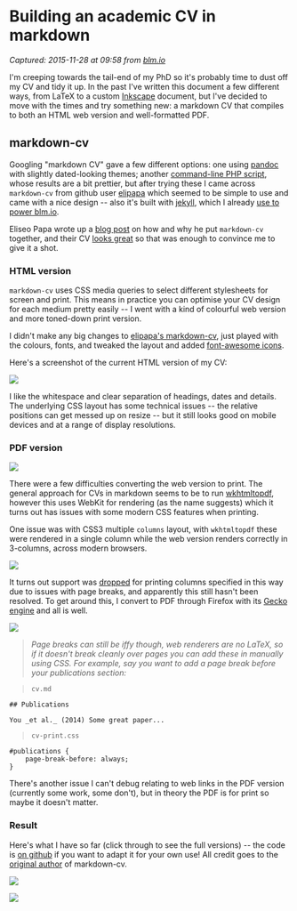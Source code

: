 # Building an academic CV in markdown

_Captured: 2015-11-28 at 09:58 from [blm.io](http://blm.io/blog/markdown-academic-cv/)_

I'm creeping towards the tail-end of my PhD so it's probably time to dust off my CV and tidy it up. In the past I've written this document a few different ways, from LaTeX to a custom [Inkscape](https://inkscape.org/en/) document, but I've decided to move with the times and try something new: a markdown CV that compiles to both an HTML web version and well-formatted PDF.

## markdown-cv

Googling "markdown CV" gave a few different options: one using [pandoc](http://mszep.github.io/pandoc_resume/) with slightly dated-looking themes; another [command-line PHP script](http://there4development.com/blog/2012/12/31/markdown-resume-builder/), whose results are a bit prettier, but after trying these I came across `markdown-cv` from github user [elipapa](https://github.com/elipapa/markdown-cv) which seemed to be simple to use and came with a nice design -- also it's built with [jekyll](http://jekyllrb.com/), which I already [use to power blm.io](http://blm.io/blog/wordpress-to-jekyll/).

Eliseo Papa wrote up a [blog post](http://www.eliseopapa.org/workflow/2012/09/20/why-i-switched-to-markdown-for-my-cv/) on how and why he put `markdown-cv` together, and their CV [looks great](https://github.com/elipapa/elipapa.github.io/blob/master/downloads/cv.pdf) so that was enough to convince me to give it a shot.

### HTML version

`markdown-cv` uses CSS media queries to select different stylesheets for screen and print. This means in practice you can optimise your CV design for each medium pretty easily -- I went with a kind of colourful web version and more toned-down print version.

I didn't make any big changes to [elipapa's markdown-cv](https://github.com/elipapa/markdown-cv), just played with the colours, fonts, and tweaked the layout and added [font-awesome icons](http://fortawesome.github.io/Font-Awesome/).

Here's a screenshot of the current HTML version of my CV:

[ ![](http://blm.io/blog/img/html-mdcv.png) ](http://blm.io/blog/img/html-mdcv.png)

I like the whitespace and clear separation of headings, dates and details. The underlying CSS layout has some technical issues -- the relative positions can get messed up on resize -- but it still looks good on mobile devices and at a range of display resolutions.

### PDF version

![](http://blm.io/blog/img/printcv-ul.png)

There were a few difficulties converting the web version to print. The general approach for CVs in markdown seems to be to run [wkhtmltopdf](http://wkhtmltopdf.org/), however this uses WebKit for rendering (as the name suggests) which it turns out has issues with some modern CSS features when printing.

One issue was with CSS3 multiple `columns` layout, with `wkhtmltopdf` these were rendered in a single column while the web version renders correctly in 3-columns, across modern browsers.

![](http://blm.io/blog/img/webcv-ul.png)

It turns out support was [dropped](https://www.webkit.org/blog/88/css3-multi-column-support/#comment-16854) for printing columns specified in this way due to issues with page breaks, and apparently this still hasn't been resolved. To get around this, I convert to PDF through Firefox with its [Gecko engine](https://developer.mozilla.org/en-US/docs/Mozilla/Gecko) and all is well.

![](http://blm.io/blog/img/printcv-ulfixed.png)

> _Page breaks can still be iffy though, web renderers are no LaTeX, so if it doesn't break cleanly over pages you can add these in manually using CSS. For example, say you want to add a page break before your publications section:_

> `cv.md`
    
    
    ## Publications
    
    You _et al._ (2014) Some great paper...
    

> `cv-print.css`
    
    
    #publications {
        page-break-before: always;
    }
    

There's another issue I can't debug relating to web links in the PDF version (currently some work, some don't), but in theory the PDF is for print so maybe it doesn't matter.

### Result

Here's what I have so far (click through to see the full versions) -- the code is [on github](https://github.com/blmoore/md-cv) if you want to adapt it for your own use! All credit goes to the [original author](https://github.com/elipapa/markdown-cv) of markdown-cv.

[ ![](http://blm.io/blog/img/printcv.png) ](https://github.com/blmoore/md-cv/blob/master/blm_cv.pdf)

[ ![](http://blm.io/blog/img/webcv.png) ](http://blm.io/cv/)
